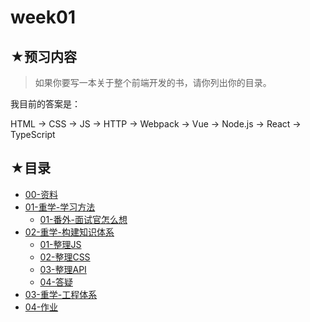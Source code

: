 # week01

## ★预习内容

> 如果你要写一本关于整个前端开发的书，请你列出你的目录。

我目前的答案是：

HTML -> CSS -> JS -> HTTP -> Webpack -> Vue -> Node.js -> React -> TypeScript

## ★目录
- [00-资料](./00.md)
- [01-重学-学习方法](./01.md)
  - [01-番外-面试官怎么想](./01-1.md)
- [02-重学-构建知识体系](./02.md)
  - [01-整理JS](./02-1.md)
  - [02-整理CSS](./02-2.md)
  - [03-整理API](./02-3.md)
  - [04-答疑](./02-4.md)
- [03-重学-工程体系](./03.md)
- [04-作业](./04.md)





